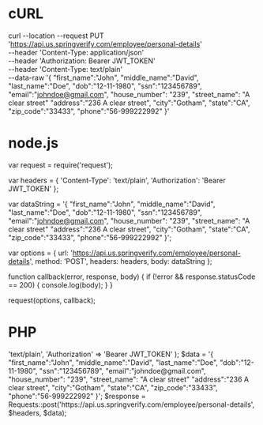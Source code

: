 # cURL

curl --location --request PUT 'https://api.us.springverify.com/employee/personal-details' \
--header 'Content-Type: application/json' \
--header 'Authorization: Bearer JWT_TOKEN' \
--header 'Content-Type: text/plain' \
--data-raw '{
    "first_name":"John",
    "middle_name":"David",
    "last_name":"Doe",
    "dob":"12-11-1980",
    "ssn":"123456789",
    "email":"johndoe@gmail.com",
    "house_number": "239",
    "street_name": "A clear street"
    "address":"236 A clear street",
    "city":"Gotham",
    "state":"CA",
    "zip_code":"33433",
    "phone":"56-999222992"
}'

# node.js

var request = require('request');

var headers = {
    'Content-Type': 'text/plain',
    'Authorization': 'Bearer JWT_TOKEN'
};

var dataString = '{ "first_name":"John", "middle_name":"David", "last_name":"Doe", "dob":"12-11-1980", "ssn":"123456789", "email":"johndoe@gmail.com", "house_number": "239", "street_name": "A clear street" "address":"236 A clear street", "city":"Gotham", "state":"CA", "zip_code":"33433", "phone":"56-999222992" }';

var options = {
    url: 'https://api.us.springverify.com/employee/personal-details',
    method: 'POST',
    headers: headers,
    body: dataString
};

function callback(error, response, body) {
    if (!error && response.statusCode == 200) {
        console.log(body);
    }
}

request(options, callback);

# PHP

<?php
include('vendor/rmccue/requests/library/Requests.php');
Requests::register_autoloader();
$headers = array(
    'Content-Type' => 'text/plain',
    'Authorization' => 'Bearer JWT_TOKEN'
);
$data = '{ "first_name":"John", "middle_name":"David", "last_name":"Doe", "dob":"12-11-1980", "ssn":"123456789", "email":"johndoe@gmail.com", "house_number": "239", "street_name": "A clear street" "address":"236 A clear street", "city":"Gotham", "state":"CA", "zip_code":"33433", "phone":"56-999222992" }';
$response = Requests::post('https://api.us.springverify.com/employee/personal-details', $headers, $data);
